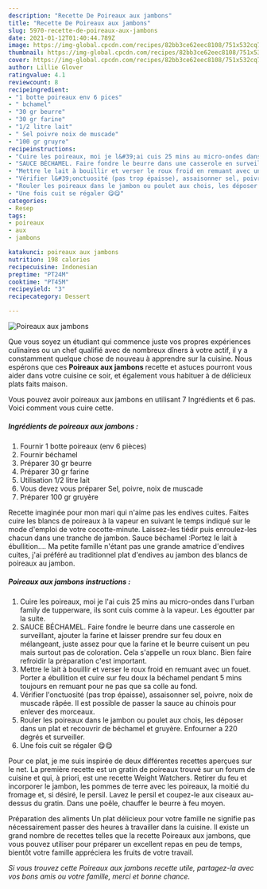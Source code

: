 ```yaml
---
description: "Recette De Poireaux aux jambons"
title: "Recette De Poireaux aux jambons"
slug: 5970-recette-de-poireaux-aux-jambons
date: 2021-01-12T01:40:44.789Z
image: https://img-global.cpcdn.com/recipes/82bb3ce62eec8108/751x532cq70/poireaux-aux-jambons-photo-principale-de-la-recette.jpg
thumbnail: https://img-global.cpcdn.com/recipes/82bb3ce62eec8108/751x532cq70/poireaux-aux-jambons-photo-principale-de-la-recette.jpg
cover: https://img-global.cpcdn.com/recipes/82bb3ce62eec8108/751x532cq70/poireaux-aux-jambons-photo-principale-de-la-recette.jpg
author: Lillie Glover
ratingvalue: 4.1
reviewcount: 8
recipeingredient:
- "1 botte poireaux env 6 pices"
- " bchamel"
- "30 gr beurre"
- "30 gr farine"
- "1/2 litre lait"
- " Sel poivre noix de muscade"
- "100 gr gruyre"
recipeinstructions:
- "Cuire les poireaux, moi je l&#39;ai cuis 25 mins au micro-ondes dans l&#39;urban family de tupperware, ils sont cuis comme à la vapeur. Les égoutter par la suite."
- "SAUCE BÉCHAMEL. Faire fondre le beurre dans une casserole en surveillant, ajouter la farine et laisser prendre sur feu doux en mélangeant, juste assez pour que la farine et le beurre cuisent un peu mais surtout pas de coloration. Cela s&#39;appelle un roux blanc. Bien faire refroidir la préparation c&#39;est important."
- "Mettre le lait à bouillir et verser le roux froid en remuant avec un fouet. Porter a ébullition et cuire sur feu doux la béchamel pendant 5 mins toujours en remuant pour ne pas que sa colle au fond."
- "Vérifier l&#39;onctuosité (pas trop épaisse), assaisonner sel, poivre, noix de muscade râpée. Il est possible de passer la sauce au chinois pour enlever des morceaux."
- "Rouler les poireaux dans le jambon ou poulet aux chois, les déposer dans un plat et recouvrir de béchamel et gruyère. Enfourner a 220 degrés et surveiller."
- "Une fois cuit se régaler 😋😋"
categories:
- Resep
tags:
- poireaux
- aux
- jambons

katakunci: poireaux aux jambons 
nutrition: 198 calories
recipecuisine: Indonesian
preptime: "PT24M"
cooktime: "PT45M"
recipeyield: "3"
recipecategory: Dessert

---
```



![Poireaux aux jambons](https://img-global.cpcdn.com/recipes/82bb3ce62eec8108/751x532cq70/poireaux-aux-jambons-photo-principale-de-la-recette.jpg)

Que vous soyez un étudiant qui commence juste vos propres expériences culinaires ou un chef qualifié avec de nombreux dîners à votre actif, il y a constamment quelque chose de nouveau à apprendre sur la cuisine. Nous espérons que ces <strong> Poireaux aux jambons </strong> recette et astuces pourront vous aider dans votre cuisine ce soir, et également vous habituer à de délicieux plats faits maison.

<!--inarticleads1-->

Vous pouvez avoir poireaux aux jambons en utilisant 7 Ingrédients et 6 pas. Voici comment vous cuire cette.

##### Ingrédients de poireaux aux jambons :

1. Fournir 1 botte poireaux (env 6 pièces)
1. Fournir  béchamel
1. Préparer 30 gr beurre
1. Préparer 30 gr farine
1. Utilisation 1/2 litre lait
1. Vous devez vous préparer  Sel, poivre, noix de muscade
1. Préparer 100 gr gruyère


Recette imaginée pour mon mari qui n&#39;aime pas les endives cuites. Faites cuire les blancs de poireaux à la vapeur en suivant le temps indiqué sur le mode d&#39;emploi de votre cocotte-minute. Laissez-les tiédir puis enroulez-les chacun dans une tranche de jambon. Sauce béchamel :Portez le lait à ébullition.… Ma petite famille n&#39;étant pas une grande amatrice d&#39;endives cuites, j&#39;ai préféré au traditionnel plat d&#39;endives au jambon des blancs de poireaux au jambon. 

<!--inarticleads2-->

##### Poireaux aux jambons instructions :

1. Cuire les poireaux, moi je l&#39;ai cuis 25 mins au micro-ondes dans l&#39;urban family de tupperware, ils sont cuis comme à la vapeur. Les égoutter par la suite.
1. SAUCE BÉCHAMEL. Faire fondre le beurre dans une casserole en surveillant, ajouter la farine et laisser prendre sur feu doux en mélangeant, juste assez pour que la farine et le beurre cuisent un peu mais surtout pas de coloration. Cela s&#39;appelle un roux blanc. Bien faire refroidir la préparation c&#39;est important.
1. Mettre le lait à bouillir et verser le roux froid en remuant avec un fouet. Porter a ébullition et cuire sur feu doux la béchamel pendant 5 mins toujours en remuant pour ne pas que sa colle au fond.
1. Vérifier l&#39;onctuosité (pas trop épaisse), assaisonner sel, poivre, noix de muscade râpée. Il est possible de passer la sauce au chinois pour enlever des morceaux.
1. Rouler les poireaux dans le jambon ou poulet aux chois, les déposer dans un plat et recouvrir de béchamel et gruyère. Enfourner a 220 degrés et surveiller.
1. Une fois cuit se régaler 😋😋


Pour ce plat, je me suis inspirée de deux différentes recettes aperçues sur le net. La première recette est un gratin de poireaux trouvé sur un forum de cuisine et qui, à priori, est une recette Weight Watchers. Retirer du feu et incorporer le jambon, les pommes de terre avec les poireaux, la moitié du fromage et, si désiré, le persil. Lavez le persil et coupez-le aux ciseaux au-dessus du gratin. Dans une poêle, chauffer le beurre à feu moyen. 

<!--inarticleads1-->

<p>
Préparation des aliments Un plat délicieux pour votre famille ne signifie pas nécessairement passer des heures à travailler dans la cuisine. Il existe un grand nombre de recettes telles que la recette Poireaux aux jambons, que vous pouvez utiliser pour préparer un excellent repas en peu de temps, bientôt votre famille appréciera les fruits de votre travail.
</p>

<p>
<i>Si vous trouvez cette Poireaux aux jambons recette utile, partagez-la avec vos bons amis ou votre famille, merci et bonne chance.</i>
</p>
